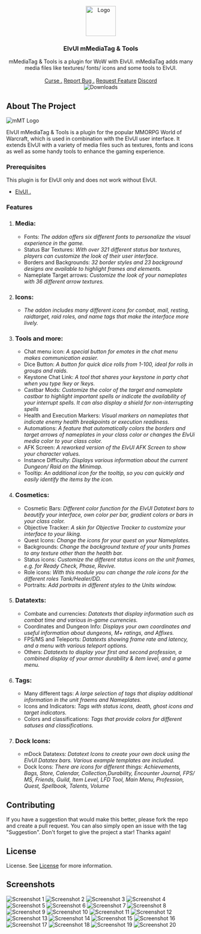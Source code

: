 <br/>
<div align="center">
<img src="https://raw.githubusercontent.com/mBlinkii/mMediaTag/main/Logo/mmt_icon.png" alt="Logo" width="80" height="80">
</a>
<h3 align="center">ElvUI mMediaTag & Tools</h3>
<p align="center">
mMediaTag & Tools is a plugin for WoW with ElvUI. mMediaTag adds many media files like textures/ fonts/ icons and some tools to ElvUI.
<br/>
<br/>
<a href="https://www.curseforge.com/wow/addons/elvui_mmediatag">Curse .</a>  
<a href="https://github.com/mBlinkii/mMediaTag/issues">Report Bug .</a>
<a href="https://github.com/mBlinkii/mMediaTag/issues">Request Feature</a>
<a href="https://discord.gg/AE9XebMU49">Discord</a> 
<br/>
<img src="https://img.shields.io/github/downloads/mBlinkii/mMediaTag/total" alt="Downloads">
</p>
</div> 

   ## About The Project
   ![mMT Logo](https://raw.githubusercontent.com/mBlinkii/mMediaTag/main/Logo/mmt_logo.png)

   ElvUI mMediaTag & Tools is a plugin for the popular MMORPG World of Warcraft, which is used in combination with the ElvUI user interface. It extends ElvUI with a variety of media files such as textures, fonts and icons as well as some handy tools to enhance the gaming experience.
   ### Prerequisites
   This plugin is for ElvUI only and does not work without ElvUI.
   - <a href="https://tukui.org/">ElvUI .</a>  
   ### Features
   1. ### Media:
      - Fonts: _The addon offers six different fonts to personalize the visual experience in the game._
      - Status Bar Textures: _With over 321 different status bar textures, players can customize the look of their user interface._ 
      - Borders and Backgrounds: _32 border styles and 23 background designs are available to highlight frames and elements._
      - Nameplate Target arrows: _Customize the look of your nameplates with 36 different arrow textures._ 

   2. ### Icons:
      - _The addon includes many different icons for combat,  mail, resting, raidtarget, raid roles, and name tags that make the interface more lively._

   3. ### Tools and more:
      - Chat menu icon: _A special button for emotes in the chat menu makes communication easier._
      - Dice Button: _A button for quick dice rolls from 1-100, ideal for rolls in groups and raids._
      - Keystone Chat Link: _A tool that shares your keystone in party chat when you type !key or !keys._
      - Castbar Mods: _Customize the color of the target and nameplate castbar to highlight important spells or indicate the availability of your interrupt spells. It can also display a shield for non-interrupting spells_
      - Health and Execution Markers: _Visual markers on nameplates that indicate enemy health breakpoints or execution readiness._
      - Automations: _A feature that automatically colors the borders and target arrows of nameplates in your class color or changes the ElvUi media color to your class color._
      - AFK Screen: _A reworked version of the ElvUI AFK Screen to show your character values._
      - Instance Difficulty: _Displays various information about the current Dungeon/ Raid on the Minimap._
      - Tooltip: _An additional icon for the tooltip, so you can quickly and easily identify the items by the icon._

   4. ### Cosmetics:
      - Cosmetic Bars: _Different color function for the ElvUI Datatext bars to beautify your interface, own color per bar, gradient colors or bars in your class color._
      - Objective Tracker: _A skin for Objective Tracker to customize your interface to your liking._
      - Quest Icons: _Change the icons for your quest on your Nameplates._
      - Backgrounds: _Change the background texture of your units frames to any texture other than the health bar._
      - Status icons: _Customize the different status icons on the unit frames, e.g. for Ready Check, Phase, Revive._
      - Role icons: _With this module you can change the role icons for the different roles Tank/Healer/DD._
      - Portraits: _Add portraits in different styles to the Units window._

   5. ### Datatexts:
      - Combate and currencies: _Datatexts that display information such as combat time and various in-game currencies._
      - Coordinates and Dungeon Info: _Displays your own coordinates and useful information about dungeons, M+ ratings, and Affixes._
      - FPS/MS and Teleports: _Datatexts showing frame rate and latency, and a menu with various teleport options._
      - Others: _Datatexts to display your first and second profession, a combined display of your armor durability & item level, and a game menu._

   6. ### Tags:
      - Many different tags: _A large selection of tags that display additional information in the unit fraems and Nameplates._
      - Icons and Indicators: _Tags with status icons, death, ghost icons and target indicators._
      - Colors and classifications: _Tags that provide colors for different satuses and classifications._

   7. ### Dock Icons:
      - mDock Datatexs: _Datatext Icons to create your own dock using the ElvUI Datatex bars. Various example templates are included._
      - Dock Icons: _There are icons for different things: Achievements, Bags, Store, Calendar, Collection,Durability, Encounter Journal, FPS/ MS, Friends, Guild, Item Level, LFD Tool, Main Menu, Profession, Quest, Spellbook, Talents, Volume_

   ## Contributing
   If you have a suggestion that would make this better, please fork the repo and create a pull request. You can also simply open an issue with the tag "Suggestion".
   Don't forget to give the project a star! Thanks again!

   ## License
   License. See [License](https://github.com/mBlinkii/mMediaTag/blob/main/LICENSE.txt) for more information.

   ## Screenshots
  <img src="https://raw.githubusercontent.com/mBlinkii/mMediaTag/main/Screenshot/pre1.png" alt="Screenshot 1">
  <img src="https://raw.githubusercontent.com/mBlinkii/mMediaTag/main/Screenshot/pre2.png" alt="Screenshot 2">
  <img src="https://raw.githubusercontent.com/mBlinkii/mMediaTag/main/Screenshot/pre3.png" alt="Screenshot 3">
  <img src="https://raw.githubusercontent.com/mBlinkii/mMediaTag/main/Screenshot/pre4.png" alt="Screenshot 4">
  <img src="https://raw.githubusercontent.com/mBlinkii/mMediaTag/main/Screenshot/pre5.png" alt="Screenshot 5">
  <img src="https://raw.githubusercontent.com/mBlinkii/mMediaTag/main/Screenshot/pre6.png" alt="Screenshot 6">
  <img src="https://raw.githubusercontent.com/mBlinkii/mMediaTag/main/Screenshot/pre7.png" alt="Screenshot 7">
  <img src="https://raw.githubusercontent.com/mBlinkii/mMediaTag/main/Screenshot/pre8.png" alt="Screenshot 8">
  <img src="https://raw.githubusercontent.com/mBlinkii/mMediaTag/main/Screenshot/pre9.png" alt="Screenshot 9">
  <img src="https://raw.githubusercontent.com/mBlinkii/mMediaTag/main/Screenshot/pre10.png" alt="Screenshot 10">
  <img src="https://raw.githubusercontent.com/mBlinkii/mMediaTag/main/Screenshot/pre11.png" alt="Screenshot 11">
  <img src="https://raw.githubusercontent.com/mBlinkii/mMediaTag/main/Screenshot/pre12.png" alt="Screenshot 12">
  <img src="https://raw.githubusercontent.com/mBlinkii/mMediaTag/main/Screenshot/pre13.png" alt="Screenshot 13">
  <img src="https://raw.githubusercontent.com/mBlinkii/mMediaTag/main/Screenshot/pre14.png" alt="Screenshot 14">
  <img src="https://raw.githubusercontent.com/mBlinkii/mMediaTag/main/Screenshot/pre15.png" alt="Screenshot 15">
  <img src="https://raw.githubusercontent.com/mBlinkii/mMediaTag/main/Screenshot/pre16.png" alt="Screenshot 16">
  <img src="https://raw.githubusercontent.com/mBlinkii/mMediaTag/main/Screenshot/pre17.png" alt="Screenshot 17">
  <img src="https://raw.githubusercontent.com/mBlinkii/mMediaTag/main/Screenshot/pre18.png" alt="Screenshot 18">
  <img src="https://raw.githubusercontent.com/mBlinkii/mMediaTag/main/Screenshot/pre19.png" alt="Screenshot 19">
  <img src="https://raw.githubusercontent.com/mBlinkii/mMediaTag/main/Screenshot/pre20.png" alt="Screenshot 20">